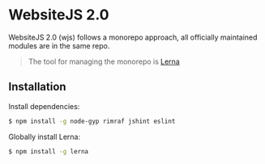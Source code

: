 # WebsiteJS 2.0
 WebsiteJS 2.0 (wjs) follows a monorepo approach, all officially maintained modules are in the same repo.

 > The tool for managing the monorepo is [Lerna](https://github.com/lerna/lerna)

 ## Installation
 Install dependencies:
 ```sh
 $ npm install -g node-gyp rimraf jshint eslint
 ```

 Globally install Lerna:
```sh
$ npm install -g lerna
```

